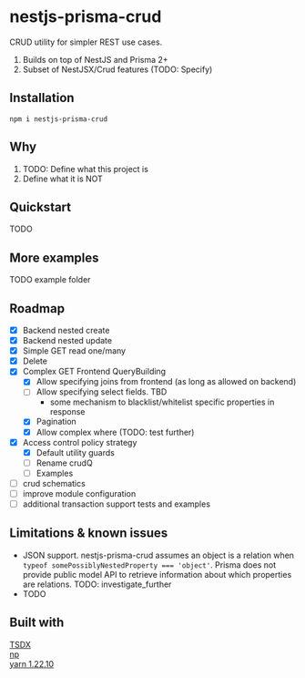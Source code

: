 # nestjs-prisma-crud

CRUD utility for simpler REST use cases.

1. Builds on top of NestJS and Prisma 2+
1. Subset of NestJSX/Crud features (TODO: Specify)

## Installation

    npm i nestjs-prisma-crud

## Why

1. TODO: Define what this project is
2. Define what it is NOT

## Quickstart

TODO

## More examples

TODO example folder

## Roadmap

-   [x] Backend nested create
-   [x] Backend nested update
-   [x] Simple GET read one/many
-   [x] Delete
-   [x] Complex GET Frontend QueryBuilding
    -   [x] Allow specifying joins from frontend (as long as allowed on backend)
    -   [ ] Allow specifying select fields. TBD
        -   some mechanism to blacklist/whitelist specific properties in response
    -   [x] Pagination
    -   [x] Allow complex where (TODO: test further)
-   [x] Access control policy strategy
    -   [x] Default utility guards
    -   [ ] Rename crudQ
    -   [ ] Examples
-   [ ] crud schematics
-   [ ] improve module configuration
-   [ ] additional transaction support tests and examples

## Limitations & known issues

-   JSON support. nestjs-prisma-crud assumes an object is a relation when `typeof somePossiblyNestedProperty === 'object'`. Prisma does not provide public model API to retrieve information about which properties are relations. TODO: investigate_further
-   TODO

## Built with

[TSDX](https://github.com/formium/tsdx)<br>
[np](https://github.com/sindresorhus/np)<br>
[yarn 1.22.10](https://yarnpkg.com/)

